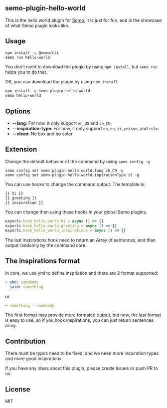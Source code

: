 semo-plugin-hello-world
------------------------

This is the hello world plugin for [Semo](https://semo.js.org), it is just for fun, and is the showcase of what Semo plugin looks like.

## Usage

```sh
npm install -g @semo/cli
semo run hello-world
```

You don't need to download the plugin by using `npm install`, but `semo run` helps you to do that.

OK, you can download the plugin by using `npm install`

```sh
npm install -g semo-plugin-hello-world
semo hello-world
```

## Options

* **--lang**: For now, it only support `en_US` and `zh_CN`.
* **--inspiration-type**: For now, it only support `en`, `cn`, `it`, `poison`, and `rule`.
* **--clean**: No box and no color

## Extension

Change the default behavior of the command by using `semo config -g`

```
semo config set semo-plugin-hello-world.lang zh_CN -g
semo config set semo-plugin-hello-world.inpirationType it -g
```

You can use hooks to change the command output. The template is:

```html
{{ hi }}
{{ greeting }}
{{ inspiration }}
```

You can change then using these hooks in your global Semo plugins.

```js
exports.hook_hello_world_hi = async () => {}
exports.hook_hello_world_greeting = async () => {}
exports.hook_hello_world_inspirations = async () => {}
```

The last inspirations hook need to return an Array of sentences, and than output randomly by the command core.

## The inspirations format

In core, we use yml to define inspriation and there are 2 format supported:

```yml
- who: somebody
  said: something
```

or

```yml
- something --somebody
```

The first format may provide more formated output, but now, the last format is easy to use, so if you hook inspirations, you can just return sentences array.

## Contribution

There must be typos need to be fixed, and we need more inspiration types and more good inspirations.

If you have any ideas about this plugin, please create issues or push PR to us.

## License

MIT
